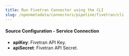 ```yaml
---
title: Run Fivetran Connector using the CLI
slug: /openmetadata/connectors/pipeline/fivetran/cli
---
```


<ConnectorIntro connector="Fivetran" goal="CLI"/>

<Requirements />

<PythonMod connector="Fivetran" module="fivetran" />

<MetadataIngestionServiceDev service="pipeline" connector="Fivetran" goal="CLI"/>

<h4>Source Configuration - Service Connection</h4>

- **apiKey**: Fivetran API Key.
- **apiSecret**: Fivetran API Secret.

<MetadataIngestionConfig service="pipeline" connector="Fivetran" goal="CLI" />
